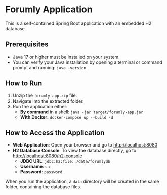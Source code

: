 # Forumly Application

This is a self-contained Spring Boot application with an embedded H2 database.

## Prerequisites

- Java 17 or higher must be installed on your system.
- You can verify your Java installation by opening a terminal or command prompt and running: `java -version`

## How to Run

1.  Unzip the `forumly-app.zip` file.
2.  Navigate into the extracted folder.
3.  Run the application either:
    -   **By command** in a shell: ```java -jar target/forumly-app.jar```
    -   **With Docker:** ```docker-compose up --build -d```

## How to Access the Application

-   **Web Application**: Open your browser and go to [http://localhost:8080](http://localhost:8080)
-   **H2 Database Console**: To view the database directly, go to [http://localhost:8080/h2-console](http://localhost:8080/h2-console)
    -   **JDBC URL**: `jdbc:h2:file:./data/forumlydb`
    -   **Username**: `sa`
    -   **Password**: `password`

When you run the application, a `data` directory will be created in the same folder, containing the database files.